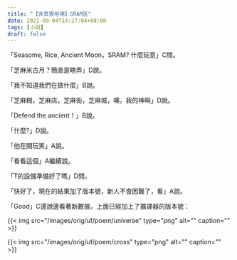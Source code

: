 ```yaml
---
title: "【非真實地場】SRAM區"
date: 2021-09-04T14:27:04+08:00
tags: [小說]
draft: false
---
```


「Seasome, Rice, Ancient Moon，SRAM? 什麼玩意」C問。

「芝麻米古月？簡直是瞎弄」D說。

「我不知道我們在做什麼」B說。

「芝麻糊，芝麻店，芝麻街，芝麻城，噢，我的神啊」D說。

「Defend the ancient！」B說。

「什麼?」D說。

「他在開玩笑」A說。

「看看這個」A繼續說。

「T的設備準備好了嗎」D問。

「快好了，現在的結果加了版本號，新人不會困難了，看」A說。

「Good」C邊說邊看著新數據，上面已經加上了擴譯器的版本號：

{{< img src="/images/orig/uf/poem/universe" type="png" alt="" caption="" >}}

{{< img src="/images/orig/uf/poem/cross" type="png" alt="" caption="" >}}
